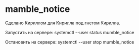 # mamble_notice
Сделано Кириллом для Кирилла под гнетом Кирилла.

Запустить на сервере:
systemctl --user status mumble_notice

Остановить на сервере:
systemctl --user stop mumble_notice
